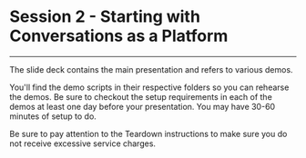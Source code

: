 # Session 2 - Starting with Conversations as a Platform #
---

The slide deck contains the main presentation and refers to various demos.

You'll find the demo scripts in their respective folders so you can rehearse the demos.  Be sure to checkout the setup requirements in each of the demos at least one day before your presentation.  You may have 30-60 minutes of setup to do.

Be sure to pay attention to the Teardown instructions to make sure you do not receive excessive service charges.